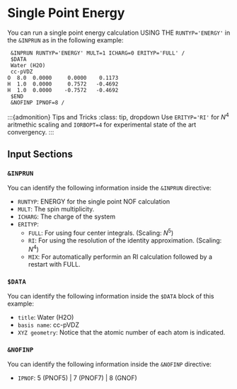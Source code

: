 # Single Point Energy

You can run a single point energy calculation USING THE `RUNTYP='ENERGY'` in the `&INPRUN` as in the following example:

~~~
 &INPRUN RUNTYP='ENERGY' MULT=1 ICHARG=0 ERITYP='FULL' /
 $DATA
 Water (H2O)
 cc-pVDZ
O  8.0  0.0000     0.0000    0.1173
H  1.0  0.0000     0.7572   -0.4692
H  1.0  0.0000    -0.7572   -0.4692
 $END
 &NOFINP IPNOF=8 /
~~~

:::{admonition} Tips and Tricks
:class: tip, dropdown
Use `ERITYP='RI'` for $N^4$ aritmethic scaling and `IORBOPT=4` for experimental state of the art convergency. 
:::


## Input Sections

### `&INPRUN`

You can identify the following information inside the `&INPRUN` directive:
- `RUNTYP`: ENERGY for the single point NOF calculation
- `MULT`: The spin multiplicity.
- `ICHARG`: The charge of the system
- `ERITYP`:
  - `FULL`: For using four center integrals. (Scaling: $N^5$)
  - `RI`: For using the resolution of the identity approximation. (Scaling: $N^4$)
  - `MIX`: For automatically performin an RI calculation followed by a restart with FULL.  

### `$DATA`

You can identify the following information inside the `$DATA` block of this example:
- `title`: Water (H2O)
- `basis name`: cc-pVDZ
- `XYZ geometry`: Notice that the atomic number of each atom is indicated.

### `&NOFINP`

You can identify the following information inside the `&NOFINP` directive:
- `IPNOF`: 5 (PNOF5) | 7 (PNOF7) | 8 (GNOF)
